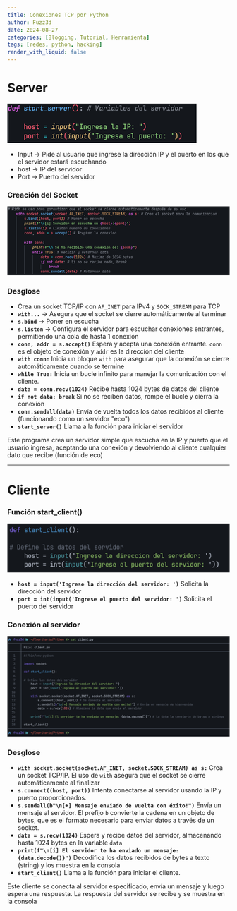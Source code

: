```yaml
---
title: Conexiones TCP por Python
author: Fuzz3d
date: 2024-08-27
categories: [Blogging, Tutorial, Herramienta]
tags: [redes, python, hacking]
render_with_liquid: false
---
```


# Server

![Shot-2024-08-27-134300](assets/img/Shot-2024-08-27-134300.png)

- Input -> Pide al usuario que ingrese la dirección IP y el puerto en los que el servidor estará escuchando
- host -> IP del servidor
- Port -> Puerto del servidor

### Creación del Socket
![Shot-2024-08-27-134416](assets/img/Shot-2024-08-27-134416.png)
### Desglose 
- Crea un socket TCP/IP con `AF_INET` para IPv4 y `SOCK_STREAM` para TCP
- **`with...`** -> Asegura que el socket se cierre automáticamente al terminar
- **`s.bind`** -> Poner en escucha
- **`s.listen`** -> Configura el servidor para escuchar conexiones entrantes, permitiendo una cola de hasta 1 conexión
- **`conn, addr = s.accept()`** Espera y acepta una conexión entrante. `conn` es el objeto de conexión y `addr` es la dirección del cliente
- **`with conn:`** Inicia un bloque `with` para asegurar que la conexión se cierre automáticamente cuando se termine
- **`while True:`** Inicia un bucle infinito para manejar la comunicación con el cliente.
- **`data = conn.recv(1024)`** Recibe hasta 1024 bytes de datos del cliente
- **`if not data: break`** Si no se reciben datos, rompe el bucle y cierra la conexión
- **`conn.sendall(data)`** Envía de vuelta todos los datos recibidos al cliente (funcionando como un servidor "eco")
- **`start_server()`** Llama a la función para iniciar el servidor

Este programa crea un servidor simple que escucha en la IP y puerto que el usuario ingresa, aceptando una conexión y devolviendo al cliente cualquier dato que recibe (función de eco)

---

# Cliente 

### Función start_client()
![Shot-2024-08-27-141625](assets/img/Shot-2024-08-27-141625.png)

- **`host = input('Ingrese la dirección del servidor: ')`** Solicita la dirección del servidor
- **`port = int(input('Ingrese el puerto del servidor: ')`** Solicita el puerto del servidor

### Conexión al servidor

![Shot-2024-08-27-141424](assets/img/Shot-2024-08-27-141424.png)

### Desglose

- **`with socket.socket(socket.AF_INET, socket.SOCK_STREAM) as s:`** Crea un socket TCP/IP. El uso de `with` asegura que el socket se cierre automáticamente al finalizar
- **`s.connect((host, port))`** Intenta conectarse al servidor usando la IP y puerto proporcionados.
- **`s.sendall(b"\n[+] Mensaje enviado de vuelta con éxito!")`** Envía un mensaje al servidor. El prefijo `b` convierte la cadena en un objeto de bytes, que es el formato necesario para enviar datos a través de un socket.
- **`data = s.recv(1024)`** Espera y recibe datos del servidor, almacenando hasta 1024 bytes en la variable `data`
-  **`print(f"\n[i] El servidor te ha enviado un mensaje: {data.decode()}")`** Decodifica los datos recibidos de bytes a texto (string) y los muestra en la consola
- **`start_client()`** Llama a la función para iniciar el cliente.

Este cliente se conecta al servidor especificado, envía un mensaje y luego espera una respuesta. La respuesta del servidor se recibe y se muestra en la consola
